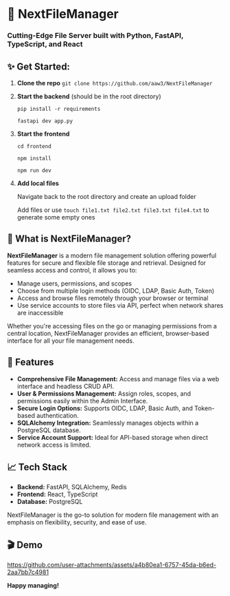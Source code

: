 # 🚀 NextFileManager

### Cutting-Edge File Server built with **Python**, **FastAPI**, **TypeScript**, and **React**

## ✨ Get Started: 
1. **Clone the repo** ```git clone https://github.com/aaw3/NextFileManager```
2. **Start the backend** (should be in the root directory)

   ```pip install -r requirements```

   ```fastapi dev app.py```

3. **Start the frontend**
   
   ```cd frontend```

   ```npm install```

   ```npm run dev```

5. **Add local files**
  
   Navigate back to the root directory and create an upload folder

   Add files or use ```touch file1.txt file2.txt file3.txt file4.txt``` to generate some empty ones

## 📂 What is NextFileManager?

**NextFileManager** is a modern file management solution offering powerful features for secure and flexible file storage and retrieval. Designed for seamless access and control, it allows you to:

- Manage users, permissions, and scopes
- Choose from multiple login methods (OIDC, LDAP, Basic Auth, Token)
- Access and browse files remotely through your browser or terminal
- Use service accounts to store files via API, perfect when network shares are inaccessible

Whether you're accessing files on the go or managing permissions from a central location, NextFileManager provides an efficient, browser-based interface for all your file management needs.

## 🚀 Features

- **Comprehensive File Management:** Access and manage files via a web interface and headless CRUD API.
- **User & Permissions Management:** Assign roles, scopes, and permissions easily within the Admin Interface.
- **Secure Login Options:** Supports OIDC, LDAP, Basic Auth, and Token-based authentication.
- **SQLAlchemy Integration:** Seamlessly manages objects within a PostgreSQL database.
- **Service Account Support:** Ideal for API-based storage when direct network access is limited.

## 📈 Tech Stack

- **Backend:** FastAPI, SQLAlchemy, Redis
- **Frontend:** React, TypeScript
- **Database:** PostgreSQL

NextFileManager is the go-to solution for modern file management with an emphasis on flexibility, security, and ease of use.

## 🎬 Demo

https://github.com/user-attachments/assets/a4b80ea1-6757-45da-b6ed-2aa7bb7c4981

**Happy managing!**
